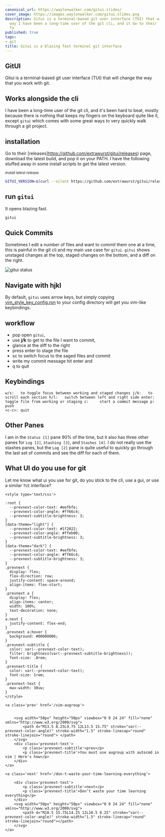 ```yaml
---
canonical_url: https://waylonwalker.com/gitui.slides/
cover_image: https://images.waylonwalker.com/gitui.slides.png
description: Gitui is a terminal-based git user interface (TUI) that will change the
  way I have been a long-time user of the git cli, and it Go to their  It opens blazing
  fa
published: true
tags:
- git
title: Gitui is a blazing fast terminal git interface
---
```


## GitUI

Gitui is a terminal-based git user interface (TUI) that will change the way that you work with git. 

## Works alongside the cli

I have been a long-time user of the git cli, and it's been hard to beat, mostly because there is nothing that keeps my fingers on the keyboard quite like it, except `gitui` which comes with some great ways to very quickly walk through a git project.

## installation

Go to their [releases]https://github.com/extrawurst/gitui/releases) page, download the latest build, and pop it on your PATH.  I have the following stuffed away in some install scripts to get the latest version.


_<small>install latest release</small>_
``` bash
GITUI_VERSION=$(curl --silent https://github.com/extrawurst/gitui/releases/latest | tr -d '"' | sed 's/^.*tag\///g' | sed 's/>.*$//g' | sed 's/^v//') wget https://github.com/extrawurst/gitui/releases/download/v${GITUI_VERSION}/gitui-linux-musl.tar.gz -O- -q | sudo tar -zxf - -C /usr/bin/
```

## run `gitui`

It opens blazing fast.

``` bash
gitui
```

## Quick Commits

Sometimes I edit a number of files and want to commit them one at a time, this is painful in the git cli and my main use case for `gitui`.  `gitui` shows unstaged changes at the top, staged changes on the bottom, and a diff on the right.


![gitui status](https://images.waylonwalker.com/gitui-status.png)


## Navigate with hjkl

By default, `gitui` uses arrow keys, but simply copying [vim_style_key_config.ron](https://github.com/extrawurst/gitui/blob/master/vim_style_key_config.ron) to your config directory will get you vim-like keybindings.

## workflow

* pop open `gitui`, 
* use **j/k** to get to the file I want to commit,
* glance at the diff to the right
* press enter to stage the file
* sc to switch focus to the saged files and commit
* write my commit message hit enter and
* q to quit

## Keybindings

```
w/s:   to toggle focus between working and staged changes j/k:   to scroll each section h/l:   switch between left and right side enter: toggle file from working or staging c:     start a commit message p:     push
<c-c>: quit
```

## Other Panes

I am in the `Status [1]` pane 90% of the time, but it also has three other panes for `Log [2]`, `Stashing [3]`, and `Stashes [4]`.  I do not really use the stashes panes, but the `Log [2]` pane is quite useful to quickly go through the last set of commits and see the diff for each of them.

## What UI do you use for git

Let me know what ui you use for git, do you stick to the cli, use a gui, or use a similar `TUI` interface?
<div class='prevnext'>

    <style type='text/css'>

    :root {
      --prevnext-color-text: #eefbfe;
      --prevnext-color-angle: #ff66c4;
      --prevnext-subtitle-brightness: 3;
    }
    [data-theme="light"] {
      --prevnext-color-text: #1f2022;
      --prevnext-color-angle: #ffeb00;
      --prevnext-subtitle-brightness: 3;
    }
    [data-theme="dark"] {
      --prevnext-color-text: #eefbfe;
      --prevnext-color-angle: #ff66c4;
      --prevnext-subtitle-brightness: 3;
    }
    .prevnext {
      display: flex;
      flex-direction: row;
      justify-content: space-around;
      align-items: flex-start;
    }
    .prevnext a {
      display: flex;
      align-items: center;
      width: 100%;
      text-decoration: none;
    }
    a.next {
      justify-content: flex-end;
    }
    .prevnext a:hover {
      background: #00000006;
    }
    .prevnext-subtitle {
      color: var(--prevnext-color-text);
      filter: brightness(var(--prevnext-subtitle-brightness));
      font-size: .8rem;
    }
    .prevnext-title {
      color: var(--prevnext-color-text);
      font-size: 1rem;
    }
    .prevnext-text {
      max-width: 30vw;
    }
    </style>
    
    <a class='prev' href='/vim-augroup'>
    

        <svg width="50px" height="50px" viewbox="0 0 24 24" fill="none" xmlns="http://www.w3.org/2000/svg">
            <path d="M13.5 8.25L9.75 12L13.5 15.75" stroke="var(--prevnext-color-angle)" stroke-width="1.5" stroke-linecap="round" stroke-linejoin="round"> </path>
        </svg>
        <div class='prevnext-text'>
            <p class='prevnext-subtitle'>prev</p>
            <p class='prevnext-title'>You must use augroup with autocmd in vim | Here's how</p>
        </div>
    </a>
    
    <a class='next' href='/don-t-waste-your-time-learning-everything'>
    
        <div class='prevnext-text'>
            <p class='prevnext-subtitle'>next</p>
            <p class='prevnext-title'>Don’t waste your time learning everything</p>
        </div>
        <svg width="50px" height="50px" viewbox="0 0 24 24" fill="none" xmlns="http://www.w3.org/2000/svg">
            <path d="M10.5 15.75L14.25 12L10.5 8.25" stroke="var(--prevnext-color-angle)" stroke-width="1.5" stroke-linecap="round" stroke-linejoin="round"></path>
        </svg>
    </a>
  </div>